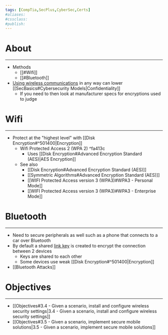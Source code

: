 ```yaml
---
tags: [CompTia,SecPlus,CyberSec,Certs]
#aliases:
#cssclass:
#publish:
---
```


# About
---
- Methods
	- [[#Wifi]]
	- [[#Bluetooth]]
- <u>Using wireless communications</u> in any way can lower [[SecBasics#Cybersecurity Models|Confidentiality]]
	- If you need to then look at manufacturer specs for encryptions used to judge

# Wifi
---
- Protect at the "highest level" with [[Disk Encryption#^501400|Encryption]]
	- Wifi Protected Access 2 (WPA 2) ^fa413c
		- Uses [[Disk Encryption#Advanced Encryption Standard (AES)|AES Encryption]]
	- See also
		- [[Disk Encryption#Advanced Encryption Standard (AES)]]
		- [[Symmetric Algorithms#Advanced Encryption Standard (AES)]]
		- [[WIFI Protected Access version 3 (WPA3)#WPA3 - Personal Mode]]
		- [[WIFI Protected Access version 3 (WPA3)#WPA3 - Enterprise Mode]]

# Bluetooth
---
- Need to secure peripherals as well such as a phone that connects to a car over Bluetooth
- By default a shared <u>link key</u> is created to encrypt the connection between 2 devices
	- Keys are shared to each other
	- Some devices use weak [[Disk Encryption#^501400|Encryption]]
- [[Bluetooth Attacks]]

# Objectives
---
- [[Objectives#3.4 - Given a scenario, install and configure wireless security settings|3.4 - Given a scenario, install and configure wireless security settings]]
- [[Objectives#3.5 - Given a scenario, implement secure mobile solutions|3.5 - Given a scenario, implement secure mobile solutions]]